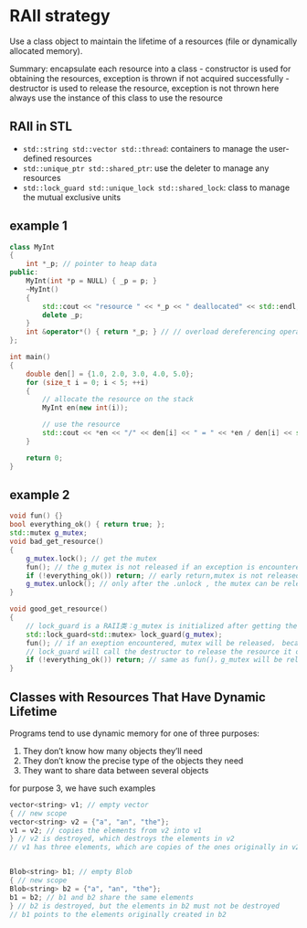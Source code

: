 # RAII strategy
Use a class object to maintain the lifetime of a resources (file or dynamically allocated memory).

Summary:
encapsulate each resource into a class
    - constructor is used for obtaining the resources, exception is thrown if not acquired successfully
    - destructor is used to release the resource, exception is not thrown here
always use the instance of this class to use the resource

## RAII in STL
- `std::string std::vector std::thread`: containers to manage the user-defined resources
- `std::unique_ptr std::shared_ptr`: use the deleter to manage any resources
- `std::lock_guard std::unique_lock std::shared_lock`: class to manage the mutual exclusive units

## example 1 
```c++
class MyInt
{
    int *_p; // pointer to heap data
public:
    MyInt(int *p = NULL) { _p = p; }
    ~MyInt()
    {
        std::cout << "resource " << *_p << " deallocated" << std::endl;
        delete _p;
    }
    int &operator*() { return *_p; } // // overload dereferencing operator
};

int main()
{
    double den[] = {1.0, 2.0, 3.0, 4.0, 5.0};
    for (size_t i = 0; i < 5; ++i)
    {
        // allocate the resource on the stack
        MyInt en(new int(i));

        // use the resource
        std::cout << *en << "/" << den[i] << " = " << *en / den[i] << std::endl;
    }

    return 0;
}
```
## example 2

```c++
void fun() {}
bool everything_ok() { return true; };
std::mutex g_mutex;
void bad_get_resource()
{
	g_mutex.lock(); // get the mutex
	fun(); // the g_mutex is not released if an exception is encountered
	if (!everything_ok()) return; // early return,mutex is not released
	g_mutex.unlock(); // only after the .unlock , the mutex can be released
}

void good_get_resource()
{
	// lock_guard is a RAII类：g_mutex is initialized after getting the resource
	std::lock_guard<std::mutex> lock_guard(g_mutex);
	fun(); // if an exeption encountered, mutex will be released， because function good_get_resource ends
	// lock_guard will call the destructor to release the resource it owns, here is the g_mutex
	if (!everything_ok()) return; // same as fun()，g_mutex will be released
}

```


## Classes with Resources That Have Dynamic Lifetime
Programs tend to use dynamic memory for one of three purposes:
1. They don’t know how many objects they’ll need
2. They don’t know the precise type of the objects they need
3. They want to share data between several objects

for purpose 3, we have such examples

```c++
vector<string> v1; // empty vector
{ // new scope
vector<string> v2 = {"a", "an", "the"};
v1 = v2; // copies the elements from v2 into v1
} // v2 is destroyed, which destroys the elements in v2
// v1 has three elements, which are copies of the ones originally in v2


Blob<string> b1; // empty Blob
{ // new scope
Blob<string> b2 = {"a", "an", "the"};
b1 = b2; // b1 and b2 share the same elements
} // b2 is destroyed, but the elements in b2 must not be destroyed
// b1 points to the elements originally created in b2
```